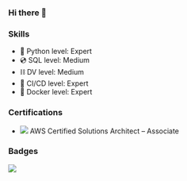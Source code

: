 ### Hi there 👋

<!--
**GaetanLhoest/GaetanLhoest** is a ✨ _special_ ✨ repository because its `README.md` (this file) appears on your GitHub profile.

Here are some ideas to get you started:

- 🔭 I’m currently working on ...
- 🌱 I’m currently learning ...
- 👯 I’m looking to collaborate on ...
- 🤔 I’m looking for help with ...
- 💬 Ask me about ...
- 📫 How to reach me: ...
- 😄 Pronouns: ...
- ⚡ Fun fact: ...
-->
### Skills
- 🐍 Python level: Expert 
- 💿 SQL level: Medium
- ⛓️ DV level: Medium
- 🤖 CI/CD level: Expert
- 🐳 Docker level: Expert
 
 ### Certifications
 - ![](https://a0.awsstatic.com/libra-css/images/site/fav/favicon.ico) AWS Certified Solutions Architect – Associate
 
 ### Badges
 ![](https://www.codewars.com/users/GaetanLhoest/badges/micro)
